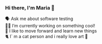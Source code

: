 ### Hi there, I'm Maria 👋
🗣️ Ask me about software testing<br/>
👩‍💻 I’m currently working on something cool!<br/>
🚀 I like to move forward and learn new things <br/>
🐈 I` m a cat person and i really love art 🎨<br/>
